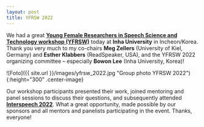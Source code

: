 ```yaml
---
layout: post
title: YFRSW 2022
---
```


We had a great <strong><a href="https://sites.google.com/view/yfrsw-2022/" target="_blank" rel="noopener">Young Female Researchers in Speech Science and Technology workshop (YFRSW)</a></strong> today at <strong>Inha University</strong> in Incheon/Korea.
Thank you very much to my co-chairs <strong>Meg Zellers</strong> (University of Kiel, Germany) and <strong>Esther Klabbers</strong> (ReadSpeaker, USA), and the YFRSW 2022 organizing committee – especially <strong>Bowon Lee</strong> (Inha University, Korea)!

![Foto]({{ site.url }}/images/yfrsw_2022.jpg "Group photo YFRSW 2022"){:height="300" .center-image}

Our workshop participants presented their work, joined mentoring and panel sessions to discuss their questions, and subsequently attended <strong><a href="https://www.interspeech2022.org/" target="_blank" rel="noopener">Interspeech 2022</a></strong>. What a great opportunity, made possible by our sponsors and all mentors and panelists participating in the event. Thanks, everyone!

